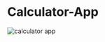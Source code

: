 ﻿# Calculator-App
![calculator app](https://github.com/user-attachments/assets/6829060e-baf2-49d8-a9f2-e71a11bd7a34)
